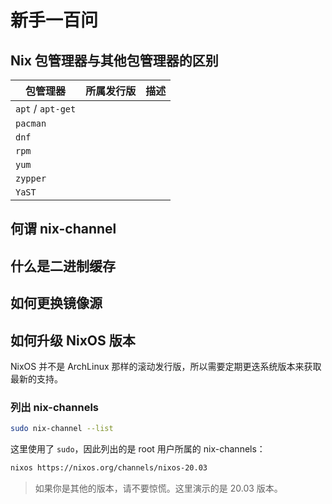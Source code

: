 # 新手一百问

## Nix 包管理器与其他包管理器的区别

| 包管理器          | 所属发行版 | 描述 |
| ----------------- | ---------- | ---- |
| `apt` / `apt-get` |            |      |
| `pacman`          |            |      |
| `dnf`             |            |      |
| `rpm`             |            |      |
| `yum`             |            |      |
| `zypper`          |            |      |
| `YaST`            |            |      |

## 何谓 nix-channel



## 什么是二进制缓存



## 如何更换镜像源



## 如何升级 NixOS 版本

NixOS 并不是 ArchLinux 那样的滚动发行版，所以需要定期更迭系统版本来获取最新的支持。

### 列出 nix-channels

```bash
sudo nix-channel --list
```

这里使用了 `sudo`，因此列出的是 root 用户所属的 nix-channels：

```bash
nixos https://nixos.org/channels/nixos-20.03
```

> 如果你是其他的版本，请不要惊慌。这里演示的是 20.03 版本。 
